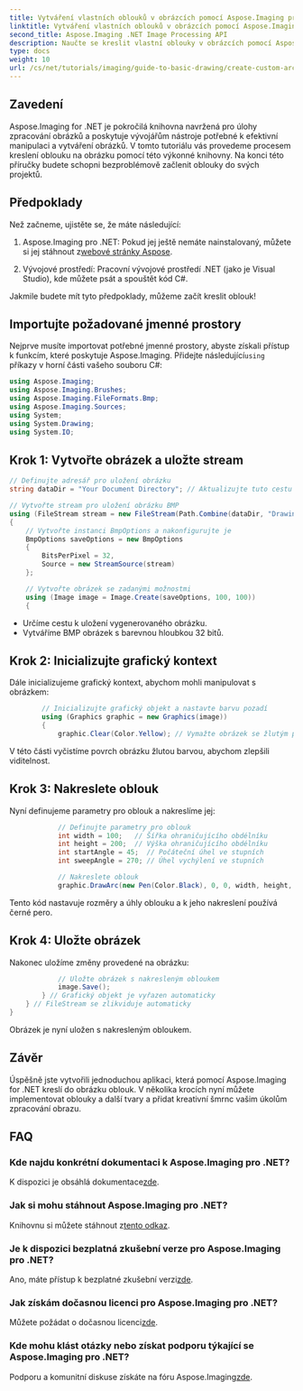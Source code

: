 ```yaml
---
title: Vytváření vlastních oblouků v obrázcích pomocí Aspose.Imaging pro .NET
linktitle: Vytváření vlastních oblouků v obrázcích pomocí Aspose.Imaging pro .NET
second_title: Aspose.Imaging .NET Image Processing API
description: Naučte se kreslit vlastní oblouky v obrázcích pomocí Aspose.Imaging for .NET. Postupujte podle pokynů krok za krokem pro nastavení obrazu, inicializaci grafického kontextu, definování parametrů oblouku a uložení konečného výstupu.
type: docs
weight: 10
url: /cs/net/tutorials/imaging/guide-to-basic-drawing/create-custom-arc-in-images/
---
```

## Zavedení

Aspose.Imaging for .NET je pokročilá knihovna navržená pro úlohy zpracování obrázků a poskytuje vývojářům nástroje potřebné k efektivní manipulaci a vytváření obrázků. V tomto tutoriálu vás provedeme procesem kreslení oblouku na obrázku pomocí této výkonné knihovny. Na konci této příručky budete schopni bezproblémově začlenit oblouky do svých projektů.

## Předpoklady

Než začneme, ujistěte se, že máte následující:

1.  Aspose.Imaging pro .NET: Pokud jej ještě nemáte nainstalovaný, můžete si jej stáhnout z[webové stránky Aspose](https://releases.aspose.com/imaging/net/).

2. Vývojové prostředí: Pracovní vývojové prostředí .NET (jako je Visual Studio), kde můžete psát a spouštět kód C#.

Jakmile budete mít tyto předpoklady, můžeme začít kreslit oblouk!

## Importujte požadované jmenné prostory

 Nejprve musíte importovat potřebné jmenné prostory, abyste získali přístup k funkcím, které poskytuje Aspose.Imaging. Přidejte následující`using` příkazy v horní části vašeho souboru C#:

```csharp
using Aspose.Imaging;
using Aspose.Imaging.Brushes;
using Aspose.Imaging.FileFormats.Bmp;
using Aspose.Imaging.Sources;
using System;
using System.Drawing;
using System.IO;
```

## Krok 1: Vytvořte obrázek a uložte stream

```csharp
// Definujte adresář pro uložení obrázku
string dataDir = "Your Document Directory"; // Aktualizujte tuto cestu na preferovanou cestu

// Vytvořte stream pro uložení obrázku BMP
using (FileStream stream = new FileStream(Path.Combine(dataDir, "DrawingArc_out.bmp"), FileMode.Create))
{
    // Vytvořte instanci BmpOptions a nakonfigurujte je
    BmpOptions saveOptions = new BmpOptions
    {
        BitsPerPixel = 32,
        Source = new StreamSource(stream)
    };

    // Vytvořte obrázek se zadanými možnostmi
    using (Image image = Image.Create(saveOptions, 100, 100))
    {
```

- Určíme cestu k uložení vygenerovaného obrázku.
- Vytváříme BMP obrázek s barevnou hloubkou 32 bitů.

## Krok 2: Inicializujte grafický kontext

Dále inicializujeme grafický kontext, abychom mohli manipulovat s obrázkem:

```csharp
        // Inicializujte grafický objekt a nastavte barvu pozadí
        using (Graphics graphic = new Graphics(image))
        {
            graphic.Clear(Color.Yellow); // Vymažte obrázek se žlutým pozadím
```

V této části vyčistíme povrch obrázku žlutou barvou, abychom zlepšili viditelnost.

## Krok 3: Nakreslete oblouk

Nyní definujeme parametry pro oblouk a nakreslíme jej:

```csharp
            // Definujte parametry pro oblouk
            int width = 100;   // Šířka ohraničujícího obdélníku
            int height = 200;  // Výška ohraničujícího obdélníku
            int startAngle = 45;  // Počáteční úhel ve stupních
            int sweepAngle = 270; // Úhel vychýlení ve stupních

            // Nakreslete oblouk
            graphic.DrawArc(new Pen(Color.Black), 0, 0, width, height, startAngle, sweepAngle);
```

Tento kód nastavuje rozměry a úhly oblouku a k jeho nakreslení používá černé pero.

## Krok 4: Uložte obrázek

Nakonec uložíme změny provedené na obrázku:

```csharp
            // Uložte obrázek s nakresleným obloukem
            image.Save();
        } // Grafický objekt je vyřazen automaticky
    } // FileStream se zlikviduje automaticky
}
```

Obrázek je nyní uložen s nakresleným obloukem.

## Závěr

Úspěšně jste vytvořili jednoduchou aplikaci, která pomocí Aspose.Imaging for .NET kreslí do obrázku oblouk. V několika krocích nyní můžete implementovat oblouky a další tvary a přidat kreativní šmrnc vašim úkolům zpracování obrazu.

## FAQ

### Kde najdu konkrétní dokumentaci k Aspose.Imaging pro .NET?

 K dispozici je obsáhlá dokumentace[zde](https://reference.aspose.com/imaging/net/).

### Jak si mohu stáhnout Aspose.Imaging pro .NET?

 Knihovnu si můžete stáhnout z[tento odkaz](https://releases.aspose.com/imaging/net/).

### Je k dispozici bezplatná zkušební verze pro Aspose.Imaging pro .NET?

 Ano, máte přístup k bezplatné zkušební verzi[zde](https://releases.aspose.com/).

### Jak získám dočasnou licenci pro Aspose.Imaging pro .NET?

 Můžete požádat o dočasnou licenci[zde](https://purchase.conholdate.com/temporary-license/).

### Kde mohu klást otázky nebo získat podporu týkající se Aspose.Imaging pro .NET?

 Podporu a komunitní diskuse získáte na fóru Aspose.Imaging[zde](https://forum.aspose.com/).
